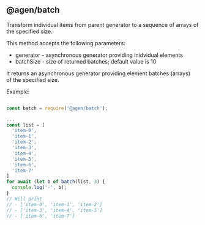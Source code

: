@agen/batch
-----------

Transform individual items from parent generator to a sequence of arrays
of the specified size.

This method accepts the following parameters:
* generator - asynchronous generator providing inidvidual elements
* batchSize - size of returned batches; default value is 10

It returns an asynchronous generator providing element batches (arrays)  
of the specified  size.


Example:
```javascript

const batch = require('@agen/batch');

...
const list = [
  'item-0',
  'item-1',
  'item-2',
  'item-3',
  'item-4',
  'item-5',
  'item-6',
  'item-7'
]
for await (let b of batch(list, 3) {
  console.log('-', b);
}
// Will print
// - ['item-0', 'item-1', 'item-2']
// - ['item-3', 'item-4', 'item-5']
// - ['item-6', 'item-7']

```
